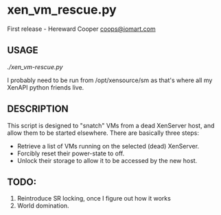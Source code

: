 xen_vm_rescue.py
================

First release - Hereward Cooper <coops@iomart.com>

USAGE
-----
*./xen_vm-rescue.py*

I probably need to be run from /opt/xensource/sm as that's where all
my XenAPI python friends live.

DESCRIPTION
-----------

This script is designed to "snatch" VMs from a dead XenServer host, and
allow them to be started elsewhere. There are basically three steps:

* Retrieve a list of VMs running on the selected (dead) XenServer.
* Forcibly reset their power-state to off.
* Unlock their storage to allow it to be accessed by the new host.

TODO:
-----
1. Reintroduce SR locking, once I figure out how it works
2. World domination.
